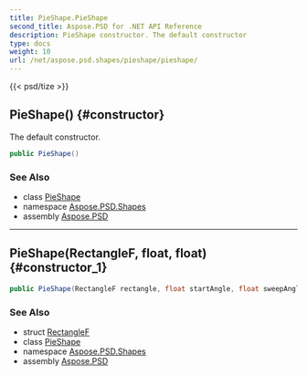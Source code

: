 ```yaml
---
title: PieShape.PieShape
second_title: Aspose.PSD for .NET API Reference
description: PieShape constructor. The default constructor
type: docs
weight: 10
url: /net/aspose.psd.shapes/pieshape/pieshape/
---
```

{{< psd/tize >}}
## PieShape() {#constructor}

The default constructor.

```csharp
public PieShape()
```

### See Also

* class [PieShape](../)
* namespace [Aspose.PSD.Shapes](../../pieshape/)
* assembly [Aspose.PSD](../../../)

---

## PieShape(RectangleF, float, float) {#constructor_1}

```csharp
public PieShape(RectangleF rectangle, float startAngle, float sweepAngle)
```

### See Also

* struct [RectangleF](../../../aspose.psd/rectanglef/)
* class [PieShape](../)
* namespace [Aspose.PSD.Shapes](../../pieshape/)
* assembly [Aspose.PSD](../../../)


